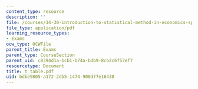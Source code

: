 ```yaml
---
content_type: resource
description: ''
file: /courses/14-30-introduction-to-statistical-method-in-economics-spring-2006/bdbe9805a1722db51474900d77e16438_t_table.pdf
file_type: application/pdf
learning_resource_types:
- Exams
ocw_type: OCWFile
parent_title: Exams
parent_type: CourseSection
parent_uid: c8394d1a-1cb1-b74a-b4b9-8cb2c6f57ef7
resourcetype: Document
title: t_table.pdf
uid: bdbe9805-a172-2db5-1474-900d77e16438
---
```

